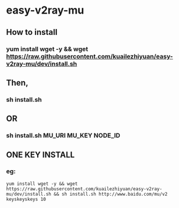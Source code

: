 # easy-v2ray-mu
## How to install
### yum install wget -y && wget https://raw.githubusercontent.com/kuailezhiyuan/easy-v2ray-mu/dev/install.sh 
## Then,
### sh install.sh
## OR
### sh install.sh MU_URI MU_KEY NODE_ID

## ONE KEY INSTALL  
### eg:  
`yum install wget -y && wget https://raw.githubusercontent.com/kuailezhiyuan/easy-v2ray-mu/dev/install.sh && sh install.sh http://www.baidu.com/mu/v2 keyskeyskeys 10`  
